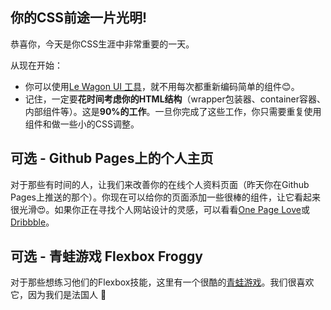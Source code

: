 ## 你的CSS前途一片光明!

恭喜你，今天是你CSS生涯中非常重要的一天。

从现在开始：

- 你可以使用[Le Wagon UI 工具](https://uikit.lewagon.com/)，就不用每次都重新编码简单的组件😊。
- 记住，一定要**花时间考虑你的HTML结构**（wrapper包装器、container容器、内部组件等）。这是**90%的工作**。一旦你完成了这些工作，你只需要重复使用组件和做一些小的CSS调整。

## 可选 - Github Pages上的个人主页

对于那些有时间的人，让我们来改善你的在线个人资料页面（昨天你在Github Pages上推送的那个）。你现在可以给你的页面添加一些很棒的组件，让它看起来很光滑😍。如果你正在寻找个人网站设计的灵感，可以看看[One Page Love](https://onepagelove.com/)或[Dribbble](https://dribbble.com/search?q=personal)。

## 可选 - 青蛙游戏 Flexbox Froggy

对于那些想练习他们的Flexbox技能，这里有一个很酷的[青蛙游戏](http://flexboxfroggy.com/)。我们很喜欢它，因为我们是法国人 🐸
